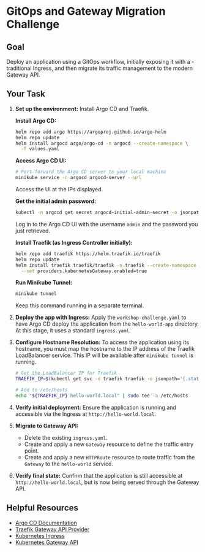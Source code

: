 # GitOps and Gateway Migration Challenge

## Goal

Deploy an application using a GitOps workflow, initially exposing it with a
-traditional Ingress, and then migrate its traffic management to the modern
Gateway API.

## Your Task

1. **Set up the environment:** Install Argo CD and Traefik.

    **Install Argo CD:**

    ```bash
    helm repo add argo https://argoproj.github.io/argo-helm
    helm repo update
    helm install argocd argo/argo-cd -n argocd --create-namespace \
      -f values.yaml
    ```

    **Access Argo CD UI:**

    ```bash
    # Port-forward the Argo CD server to your local machine
    minikube service -n argocd argocd-server --url    
    ```

    Access the UI at the IPs displayed.

    **Get the initial admin password:**

    ```bash
    kubectl -n argocd get secret argocd-initial-admin-secret -o jsonpath="{.data.password}" | base64 -d
    ```

    Log in to the Argo CD UI with the username `admin` and the password you
    just retrieved.

    **Install Traefik (as Ingress Controller initially):**

    ```bash
    helm repo add traefik https://helm.traefik.io/traefik
    helm repo update
    helm install traefik traefik/traefik -n traefik --create-namespace \
      --set providers.kubernetesGateway.enabled=true
    ```

    **Run Minikube Tunnel:**

    ```bash
    minikube tunnel
    ```

    Keep this command running in a separate terminal.

2. **Deploy the app with Ingress:** Apply the `workshop-challenge.yaml` to
    have Argo CD deploy the application from the `hello-world-app`
    directory. At this stage, it uses a standard `ingress.yaml`.

3. **Configure Hostname Resolution:** To access the application using its
    hostname, you must map the hostname to the IP address of the Traefik
    LoadBalancer service. This IP will be available after `minikube tunnel`
    is running.

    ```bash
    # Get the LoadBalancer IP for Traefik
    TRAEFIK_IP=$(kubectl get svc -n traefik traefik -o jsonpath='{.status.loadBalancer.ingress[0].ip}')

    # Add to /etc/hosts
    echo "${TRAEFIK_IP} hello-world.local" | sudo tee -a /etc/hosts
    ```

4. **Verify initial deployment:** Ensure the application is running and
    accessible via the Ingress at `http://hello-world.local`.

5. **Migrate to Gateway API:**
    * Delete the existing `ingress.yaml`.
    * Create and apply a new `Gateway` resource to define the traffic
        entry point.
    * Create and apply a new `HTTPRoute` resource to route traffic from
        the `Gateway` to the `hello-world` service.

6. **Verify final state:** Confirm that the application is still accessible
    at `http://hello-world.local`, but is now being served through the
    Gateway API.

## Helpful Resources

* [Argo CD Documentation](https://argo-cd.readthedocs.io/en/stable/)
* [Traefik Gateway API Provider](https://doc.traefik.io/traefik/providers/kubernetes-gateway/)
* [Kubernetes Ingress](https://kubernetes.io/docs/concepts/services-networking/ingress/)
* [Kubernetes Gateway API](https://gateway-api.sigs.k8s.io/)
